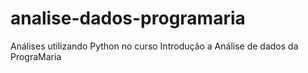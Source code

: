 # analise-dados-programaria
Análises utilizando Python no curso Introdução a Análise de dados da PrograMaria
